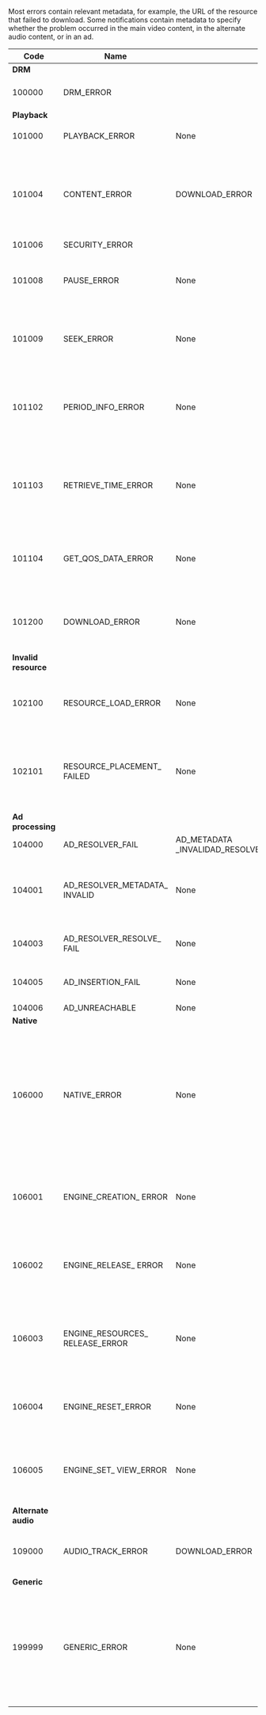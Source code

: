 ---
---

<a id="section_D29404228F5E4B818642CBA6A0D39546"></a>

Most errors contain relevant metadata, for example, the URL of the resource that failed to download. Some notifications contain metadata to specify whether the problem occurred in the main video content, in the alternate audio content, or in an ad.

<table frame="all" colsep="1" rowsep="1" id="table_8B61210A406A45ACBE37FC29729DDE22"> 
 <tgroup cols="5" colsep="1" rowsep="1" class="FormatA"> 
  <colspec colnum="1" colname="1" colwidth="1.00*" /> 
  <colspec colnum="2" colname="2" colwidth="1.43*" /> 
  <colspec colnum="3" colname="3" colwidth="2.04*" /> 
  <colspec colnum="4" colname="4" colwidth="1.55*" /> 
  <colspec colnum="5" colname="5" colwidth="1.72*" /> 
  <thead> 
   <tr rowsep="1"> 
    <th colname="1" class="entry">Code</th> 
    <th colname="2" class="entry">Name</th> 
    <th colname="3" class="entry">InnerNotification</th> 
    <th colname="4" class="entry">Metadata Keys</th> 
    <th colname="5" class="entry">Comments</th> 
   </tr> 
  </thead> 
  <tbody> 
   <tr rowsep="1"> 
    <td namest="1" nameend="5"><b>DRM</b> </td> 
   </tr> 
   <tr rowsep="1"> 
    <td colname="1"><span class="codeph">100000</span> </td> 
    <td colname="2"><span class="codeph">DRM_ERROR</span> </td> 
    <td colname="3"> </td> 
    <td colname="4"><span class="codeph">MAJOR_DRM_CODE</span><span class="codeph">MINOR_DRM_CODE</span><span class="codeph">DESCRIPTION</span> </td> 
    <td colname="5">
     <ph>
      Refer also to 106000 (
      <span class="codeph">NATIVE_ERROR</span>).
     </ph> </td> 
   </tr> 
   <tr rowsep="1"> 
    <td namest="1" nameend="5"><b>Playback</b> </td> 
   </tr> 
   <tr rowsep="1"> 
    <td colname="1"><span class="codeph">101000</span> </td> 
    <td colname="2"><span class="codeph">PLAYBACK_ERROR</span> </td> 
    <td colname="3"> <p>None</p> </td> 
    <td colname="4"><span class="codeph">DESCRIPTION</span> </td> 
    <td colname="5"> </td> 
   </tr> 
   <tr rowsep="1"> 
    <td colname="1"><span class="codeph">101004</span> </td> 
    <td colname="2"><span class="codeph">CONTENT_ERROR</span> </td> 
    <td colname="3"><span class="codeph">DOWNLOAD_ERROR</span> </td> 
    <td colname="4"> </td> 
    <td colname="5"> <p>An Error has occurred while downloading a fragment or segment(both video and audio).</p> </td> 
   </tr> 
   <tr rowsep="1"> 
    <td colname="1"><span class="codeph">101006</span> </td> 
    <td colname="2"><span class="codeph">SECURITY_ERROR</span> </td> 
    <td colname="3"> </td> 
    <td colname="4"><span class="codeph">URL</span> </td> 
    <td colname="5"> </td> 
   </tr> 
   <tr rowsep="1"> 
    <td colname="1"><span class="codeph">101008</span> </td> 
    <td colname="2"><span class="codeph">PAUSE_ERROR</span> </td> 
    <td colname="3">None</td> 
    <td colname="4"> <span class="codeph">DESCRIPTION</span> </td> 
    <td colname="5"> <p>An error has occurred while performing a pause operation.</p> </td> 
   </tr> 
   <tr rowsep="1"> 
    <td colname="1"><span class="codeph">101009</span> </td> 
    <td colname="2"><span class="codeph">SEEK_ERROR</span> </td> 
    <td colname="3">None</td> 
    <td colname="4"><span class="codeph">NATIVE_ERROR_CODE</span><span class="codeph">DESIRED_SEEK_POSITION</span><span class="codeph">DESIRED_SEEK_PERIOD</span> </td> 
    <td colname="5"> <p>An error has occurred while performing a seek operation.</p> </td> 
   </tr> 
   <tr rowsep="1"> 
    <td colname="1"><span class="codeph">101102</span> </td> 
    <td colname="2"><span class="codeph">PERIOD_INFO_ERROR</span> </td> 
    <td colname="3">None</td> 
    <td colname="4"><span class="codeph">DESCRIPTION</span> </td> 
    <td colname="5"> <p>An error has occurred while retrieving information about a content period.</p> </td> 
   </tr> 
   <tr rowsep="1"> 
    <td colname="1"><span class="codeph">101103</span> </td> 
    <td colname="2"><span class="codeph">RETRIEVE_TIME_ERROR</span> </td> 
    <td colname="3">None</td> 
    <td colname="4"><span class="codeph">DESCRIPTION</span> </td> 
    <td colname="5"> <p>An error has occurred while attempting to retrieve the playback position.</p> </td> 
   </tr> 
   <tr rowsep="1"> 
    <td colname="1"><span class="codeph">101104</span> </td> 
    <td colname="2"><span class="codeph">GET_QOS_DATA_ERROR</span> </td> 
    <td colname="3">None</td> 
    <td colname="4"><span class="codeph">DESCRIPTION</span> </td> 
    <td colname="5"> <p>An error has occurred while attempting to retrieve the QOS information.</p> </td> 
   </tr> 
   <tr rowsep="1"> 
    <td colname="1"><span class="codeph">101200</span> </td> 
    <td colname="2"><span class="codeph">DOWNLOAD_ERROR</span> </td> 
    <td colname="3">None</td> 
    <td colname="4"><span class="codeph">URL</span> </td> 
    <td colname="5"> <p>An error has occurred while attempting to download data.</p> </td> 
   </tr> 
   <tr rowsep="1"> 
    <td namest="1" nameend="5"><b>Invalid resource</b> </td> 
   </tr> 
   <tr rowsep="1"> 
    <td colname="1"><span class="codeph">102100</span> </td> 
    <td colname="2"><span class="codeph">RESOURCE_LOAD_ERROR</span> </td> 
    <td colname="3">None</td> 
    <td colname="4"><span class="codeph">DESCRIPTION</span><span class="codeph">RESOURCE</span> </td> 
    <td colname="5"> <p>An error has occurred while loading a resource item.</p> </td> 
   </tr> 
   <tr rowsep="1"> 
    <td colname="1"><span class="codeph">102101</span> </td> 
    <td colname="2"><span class="codeph">RESOURCE_PLACEMENT_ FAILED</span> </td> 
    <td colname="3">None</td> 
    <td colname="4"><span class="codeph">CONTENT_ID</span> </td> 
    <td colname="5"> <p>An error has occurred while placing a resource on the playback timeline.</p> </td> 
   </tr> 
   <tr rowsep="1"> 
    <td namest="1" nameend="5"><b>Ad processing</b> </td> 
   </tr> 
   <tr rowsep="1"> 
    <td colname="1"><span class="codeph">104000</span> </td> 
    <td colname="2"><span class="codeph">AD_RESOLVER_FAIL</span> </td> 
    <td colname="3"><span class="codeph">AD_METADATA _INVALID</span><span class="codeph">AD_RESOLVER_INITIALIZATION_FAIL</span><span class="codeph">AD_RESOLVER_RESOLVE_FAIL</span><span class="codeph">AD_RESOLVER_SERVER_UNREACHABLE</span> </td> 
    <td colname="4">None</td> 
    <td colname="5">None</td> 
   </tr> 
   <tr rowsep="1"> 
    <td colname="1"><span class="codeph">104001</span> </td> 
    <td colname="2"><span class="codeph">AD_RESOLVER_METADATA_ INVALID</span> </td> 
    <td colname="3"> <p>None</p> </td> 
    <td colname="4"> </td> 
    <td colname="5"> <p>Ad resolving failed due to invalid ad-metadata format.</p> </td> 
   </tr> 
   <tr rowsep="1"> 
    <td colname="1"><span class="codeph">104003</span> </td> 
    <td colname="2"><span class="codeph">AD_RESOLVER_RESOLVE_ FAIL</span> </td> 
    <td colname="3">None</td> 
    <td colname="4"><span class="codeph">NATIVE_ERROR_CODE</span> </td> 
    <td colname="5"> <p>Ad plugin failed to resolve ads.</p> </td> 
   </tr> 
   <tr rowsep="1"> 
    <td colname="1"><span class="codeph">104005</span> </td> 
    <td colname="2"><span class="codeph">AD_INSERTION_FAIL</span> </td> 
    <td colname="3">
     <ph>
      None
     </ph> </td> 
    <td colname="4"><span class="codeph">PROPOSED_AD_BREAK</span> </td> 
    <td colname="5"> <p>Ad resolving phase has failed.</p> </td> 
   </tr> 
   <tr rowsep="1"> 
    <td colname="1"><span class="codeph">104006</span> </td> 
    <td colname="2"><span class="codeph">AD_UNREACHABLE</span> </td> 
    <td colname="3">None</td> 
    <td colname="4">None</td> 
    <td colname="5"> </td> 
   </tr> 
   <tr rowsep="1"> 
    <td namest="1" nameend="5"><b>Native</b> </td> 
   </tr> 
   <tr rowsep="1"> 
    <td colname="1"><span class="codeph">106000</span> </td> 
    <td colname="2"><span class="codeph">NATIVE_ERROR</span> </td> 
    <td colname="3">None</td> 
    <td colname="4"><span class="codeph">RUNTIME_CODE</span> <span class="codeph">RUNTIME_CODE_MESSAGE</span> <span class="codeph">RESOURCE_URL</span> <span class="codeph">RESOURCE_TYPE</span> <span class="codeph">RESOURCE_ID</span> <p><b>DRM details:</b> </p> <span class="codeph">DRM_ERROR_STRING</span> <span class="codeph">RUNTIME_SUBERROR_CODE</span> </td> 
    <td colname="5"> <p>The low-level AVE library issued an error.</p> <p>See <a href="http://help.adobe.com/en_US/primetime/psdk/dhls/index.html#PSDKs-concept-Details_for_the_NATIVEERROR_notification" format="html" scope="external">Details for the NATIVE_ERROR notifications</a> for information about the values for these metadata keys. </p> </td> 
   </tr> 
   <tr rowsep="1"> 
    <td colname="1"><span class="codeph">106001</span> </td> 
    <td colname="2"><span class="codeph">ENGINE_CREATION_ ERROR</span> </td> 
    <td colname="3">None</td> 
    <td colname="4"><span class="codeph">DESCRIPTION</span> </td> 
    <td colname="5"> <p>An error has occurred while instantiating the AVE low-level library.</p> </td> 
   </tr> 
   <tr rowsep="1"> 
    <td colname="1"><span class="codeph">106002</span> </td> 
    <td colname="2"><span class="codeph">ENGINE_RELEASE_ ERROR</span> </td> 
    <td colname="3">None</td> 
    <td colname="4"><span class="codeph">DESCRIPTION</span> </td> 
    <td colname="5"> <p>An error has occurred while releasing the AVE low-level library.</p> </td> 
   </tr> 
   <tr rowsep="1"> 
    <td colname="1"><span class="codeph">106003</span> </td> 
    <td colname="2"><span class="codeph">ENGINE_RESOURCES_ RELEASE_ERROR</span> </td> 
    <td colname="3">None</td> 
    <td colname="4"><span class="codeph">DESCRIPTION</span> </td> 
    <td colname="5"> <p>An error has occurred while releasing the GPU resources utilised by the AVE library.</p> </td> 
   </tr> 
   <tr rowsep="1"> 
    <td colname="1"><span class="codeph">106004</span> </td> 
    <td colname="2"><span class="codeph">ENGINE_RESET_ERROR</span> </td> 
    <td colname="3">None</td> 
    <td colname="4"><span class="codeph">DESCRIPTION</span> </td> 
    <td colname="5"> <p>An error has occurred while resetting the AVE library.</p> </td> 
   </tr> 
   <tr rowsep="1"> 
    <td colname="1"><span class="codeph">106005</span> </td> 
    <td colname="2"><span class="codeph">ENGINE_SET_ VIEW_ERROR</span> </td> 
    <td colname="3">None</td> 
    <td colname="4"><span class="codeph">DESCRIPTION</span> </td> 
    <td colname="5"> <p>An error has occurred while attaching a view to the AVE library.</p> </td> 
   </tr> 
   <tr rowsep="1"> 
    <td namest="1" nameend="5"><b>Alternate audio</b> </td> 
   </tr> 
   <tr rowsep="1"> 
    <td colname="1"><span class="codeph">109000</span> </td> 
    <td colname="2"><span class="codeph">AUDIO_TRACK_ERROR</span> </td> 
    <td colname="3"><span class="codeph">DOWNLOAD_ERROR</span> </td> 
    <td colname="4"><span class="codeph">AUDIO_TRACK_NAME</span><span class="codeph">AUDIO_TRACK_LANGUAGE</span> </td> 
    <td colname="5"> <p>An error related to an audio track occurred.</p> </td> 
   </tr> 
   <tr rowsep="1"> 
    <td namest="1" nameend="5"><b>Generic</b> </td> 
   </tr> 
   <tr rowsep="0"> 
    <td colname="1"><span class="codeph">199999</span> </td> 
    <td colname="2"><span class="codeph">GENERIC_ERROR</span> </td> 
    <td colname="3">None</td> 
    <td colname="4">None</td> 
    <td colname="5"> <p>Marks a generic error event. Not actually issued by 
      <ph conkeyref="phrases/primetime-sdk-name" />. It's just a marker for the end of the range of numerical codes corresponding to 
      <ph conkeyref="phrases/primetime-sdk-name" /> error events. </p> </td> 
   </tr> 
  </tbody> 
 </tgroup> 
</table>

